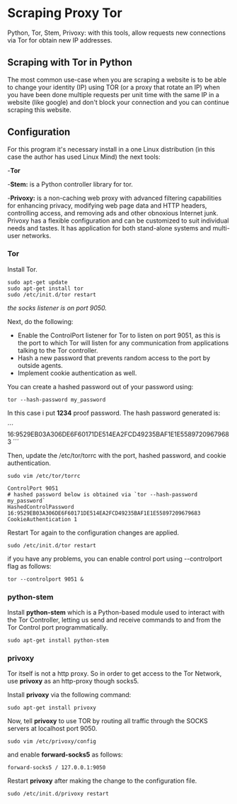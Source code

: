 # Scraping Proxy Tor


Python, Tor, Stem, Privoxy: with this tools, allow requests new connections via 
Tor for obtain new IP addresses.

## Scraping with Tor in Python

The most common use-case when you are scraping a website is to be able to change
 your identity (IP) using TOR (or a proxy that rotate an IP) when you have been 
 done multiple requests per unit time with the same IP in a website 
 (like google) and don't block your connection and you can continue scraping 
 this website.

## Configuration

For this program it's necessary install in a one Linux distribution (in this 
case the author has used Linux Mind) the next tools:

-**Tor**

-**Stem:** is a Python controller library for tor.

-**Privoxy:** is a non-caching web proxy with advanced filtering capabilities 
for enhancing privacy, modifying web page data and HTTP headers, controlling 
access, and removing ads and other obnoxious Internet junk. Privoxy has a 
flexible configuration and can be customized to suit individual needs and 
tastes. It has application for both stand-alone systems and multi-user networks.

### Tor

Install Tor.

```
sudo apt-get update
sudo apt-get install tor
sudo /etc/init.d/tor restart
```

*the socks listener is on port 9050.*

Next, do the following:

- Enable the ControlPort listener for Tor to listen on port 9051, as this is the
 port to which Tor will listen for any communication from applications talking 
 to the Tor controller.
- Hash a new password that prevents random access to the port by outside agents.
- Implement cookie authentication as well.

You can create a hashed password out of your password using:
	
```
tor --hash-password my_password
```

In this case i put **1234** proof password. The hash password generated is:

´´´
16:9529EB03A306DE6F60171DE514EA2FCD49235BAF1E1E55897209679683
´´´

Then, update the /etc/tor/torrc with the port, hashed password, and cookie authentication.

```
sudo vim /etc/tor/torrc
```

```
ControlPort 9051
# hashed password below is obtained via `tor --hash-password my_password`
HashedControlPassword 16:9529EB03A306DE6F60171DE514EA2FCD49235BAF1E1E55897209679683
CookieAuthentication 1
```

Restart Tor again to the configuration changes are applied.
	
```
sudo /etc/init.d/tor restart
```

if you have any problems, you can enable control port using --controlport flag 
as follows:

```
tor --controlport 9051 &
```


### python-stem

Install **python-stem** which is a Python-based module used to interact with the
Tor Controller, letting us send and receive commands to and from the Tor Control
 port programmatically.

```
sudo apt-get install python-stem
```

### privoxy

Tor itself is not a http proxy. So in order to get access to the Tor Network, 
use **privoxy** as an http-proxy though socks5.

Install **privoxy** via the following command:
	
```
sudo apt-get install privoxy
```

Now, tell **privoxy** to use TOR by routing all traffic through the SOCKS 
servers at localhost port 9050.

```
sudo vim /etc/privoxy/config
```

and enable **forward-socks5** as follows:
	
```
forward-socks5 / 127.0.0.1:9050
```

Restart **privoxy** after making the change to the configuration file.
	
```
sudo /etc/init.d/privoxy restart
```
